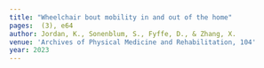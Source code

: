 ```yaml
---
title: "Wheelchair bout mobility in and out of the home"
pages:  (3), e64
author: Jordan, K., Sonenblum, S., Fyffe, D., & Zhang, X.
venue: 'Archives of Physical Medicine and Rehabilitation, 104'
year: 2023
---
```

